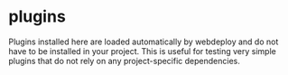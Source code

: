 # plugins

Plugins installed here are loaded automatically by webdeploy and do not have to be installed in your project. This is useful for testing very simple plugins that do not rely on any project-specific dependencies.
